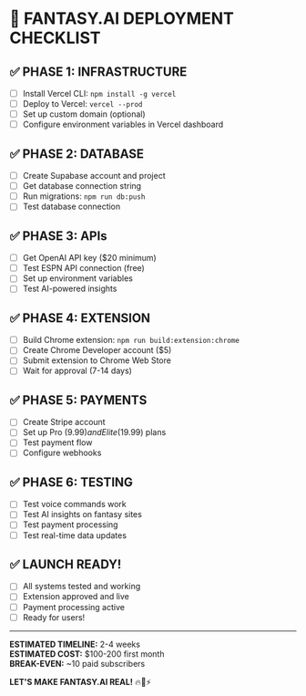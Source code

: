# 🚀 FANTASY.AI DEPLOYMENT CHECKLIST

## ✅ PHASE 1: INFRASTRUCTURE
- [ ] Install Vercel CLI: `npm install -g vercel`
- [ ] Deploy to Vercel: `vercel --prod`
- [ ] Set up custom domain (optional)
- [ ] Configure environment variables in Vercel dashboard

## ✅ PHASE 2: DATABASE  
- [ ] Create Supabase account and project
- [ ] Get database connection string
- [ ] Run migrations: `npm run db:push`
- [ ] Test database connection

## ✅ PHASE 3: APIs
- [ ] Get OpenAI API key ($20 minimum)
- [ ] Test ESPN API connection (free)
- [ ] Set up environment variables
- [ ] Test AI-powered insights

## ✅ PHASE 4: EXTENSION
- [ ] Build Chrome extension: `npm run build:extension:chrome`
- [ ] Create Chrome Developer account ($5)
- [ ] Submit extension to Chrome Web Store
- [ ] Wait for approval (7-14 days)

## ✅ PHASE 5: PAYMENTS
- [ ] Create Stripe account
- [ ] Set up Pro ($9.99) and Elite ($19.99) plans
- [ ] Test payment flow
- [ ] Configure webhooks

## ✅ PHASE 6: TESTING
- [ ] Test voice commands work
- [ ] Test AI insights on fantasy sites
- [ ] Test payment processing
- [ ] Test real-time data updates

## ✅ LAUNCH READY!
- [ ] All systems tested and working
- [ ] Extension approved and live
- [ ] Payment processing active
- [ ] Ready for users!

---

**ESTIMATED TIMELINE:** 2-4 weeks  
**ESTIMATED COST:** $100-200 first month  
**BREAK-EVEN:** ~10 paid subscribers

**LET'S MAKE FANTASY.AI REAL!** 🔥🚀⚡
